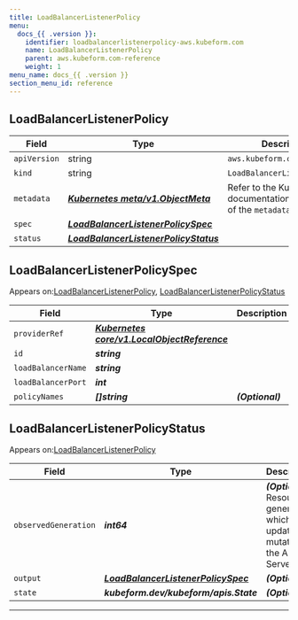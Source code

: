 ```yaml
---
title: LoadBalancerListenerPolicy
menu:
  docs_{{ .version }}:
    identifier: loadbalancerlistenerpolicy-aws.kubeform.com
    name: LoadBalancerListenerPolicy
    parent: aws.kubeform.com-reference
    weight: 1
menu_name: docs_{{ .version }}
section_menu_id: reference
---
```


## LoadBalancerListenerPolicy
| Field | Type | Description |
| ------ | ----- | ----------- |
| `apiVersion` | string | `aws.kubeform.com/v1alpha1` |
|    `kind` | string | `LoadBalancerListenerPolicy` |
| `metadata` | ***[Kubernetes meta/v1.ObjectMeta](https://kubernetes.io/docs/reference/generated/kubernetes-api/v1.13/#objectmeta-v1-meta)***|Refer to the Kubernetes API documentation for the fields of the `metadata` field.|
| `spec` | ***[LoadBalancerListenerPolicySpec](#LoadBalancerListenerPolicySpec)***||
| `status` | ***[LoadBalancerListenerPolicyStatus](#LoadBalancerListenerPolicyStatus)***||
## LoadBalancerListenerPolicySpec

Appears on:[LoadBalancerListenerPolicy](#LoadBalancerListenerPolicy), [LoadBalancerListenerPolicyStatus](#LoadBalancerListenerPolicyStatus)

| Field | Type | Description |
| ------ | ----- | ----------- |
| `providerRef` | ***[Kubernetes core/v1.LocalObjectReference](https://kubernetes.io/docs/reference/generated/kubernetes-api/v1.13/#localobjectreference-v1-core)***||
| `id` | ***string***||
| `loadBalancerName` | ***string***||
| `loadBalancerPort` | ***int***||
| `policyNames` | ***[]string***| ***(Optional)*** |
## LoadBalancerListenerPolicyStatus

Appears on:[LoadBalancerListenerPolicy](#LoadBalancerListenerPolicy)

| Field | Type | Description |
| ------ | ----- | ----------- |
| `observedGeneration` | ***int64***| ***(Optional)*** Resource generation, which is updated on mutation by the API Server.|
| `output` | ***[LoadBalancerListenerPolicySpec](#LoadBalancerListenerPolicySpec)***| ***(Optional)*** |
| `state` | ***kubeform.dev/kubeform/apis.State***| ***(Optional)*** |
---
